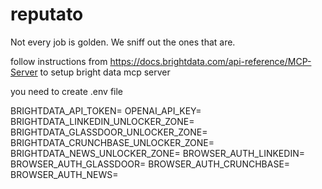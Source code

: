 # reputato
Not every job is golden. We sniff out the ones that are.


follow instructions from https://docs.brightdata.com/api-reference/MCP-Server to setup bright data mcp server

you need to create .env file

BRIGHTDATA_API_TOKEN=
OPENAI_API_KEY=
BRIGHTDATA_LINKEDIN_UNLOCKER_ZONE=
BRIGHTDATA_GLASSDOOR_UNLOCKER_ZONE=
BRIGHTDATA_CRUNCHBASE_UNLOCKER_ZONE=
BRIGHTDATA_NEWS_UNLOCKER_ZONE=
BROWSER_AUTH_LINKEDIN=
BROWSER_AUTH_GLASSDOOR=
BROWSER_AUTH_CRUNCHBASE=
BROWSER_AUTH_NEWS=
